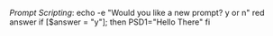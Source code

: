 *Prompt Scripting*: echo -e "Would you like a new prompt? y or n"
		red answer
		if [$answer = "y"]; then
			PSD1="Hello There"
		fi

